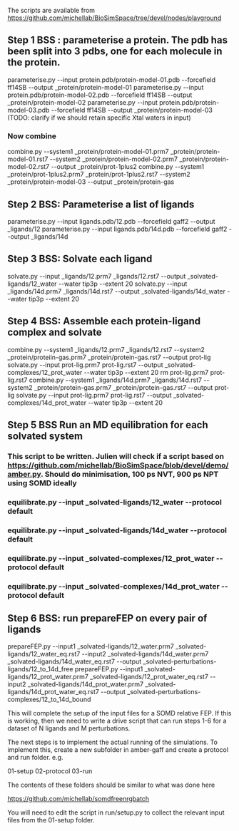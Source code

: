 The scripts are available from 
https://github.com/michellab/BioSimSpace/tree/devel/nodes/playground

## Step 1 BSS : parameterise a protein. The pdb has been split into 3 pdbs, one for each molecule in the protein.     
parameterise.py --input protein.pdb/protein-model-01.pdb --forcefield ff14SB --output _protein/protein-model-01
parameterise.py --input protein.pdb/protein-model-02.pdb --forcefield ff14SB --output _protein/protein-model-02
parameterise.py --input protein.pdb/protein-model-03.pdb --forcefield ff14SB --output _protein/protein-model-03
(TODO: clarify if we should retain specific Xtal waters in input)
### Now combine
combine.py --system1 _protein/protein-model-01.prm7 _protein/protein-model-01.rst7 --system2 _protein/protein-model-02.prm7 _protein/protein-model-02.rst7 --output _protein/prot-1plus2
combine.py --system1 _protein/prot-1plus2.prm7 _protein/prot-1plus2.rst7 --system2 _protein/protein-model-03 --output _protein/protein-gas
## Step 2 BSS: Parameterise a list of ligands 
parameterise.py --input ligands.pdb/12.pdb --forcefield gaff2 --output _ligands/12
parameterise.py --input ligands.pdb/14d.pdb --forcefield gaff2 --output _ligands/14d
## Step 3 BSS: Solvate each ligand  
solvate.py --input _ligands/12.prm7 _ligands/12.rst7 --output _solvated-ligands/12_water --water tip3p --extent 20
solvate.py --input _ligands/14d.prm7 _ligands/14d.rst7 --output _solvated-ligands/14d_water --water tip3p --extent 20
## Step 4 BSS: Assemble each protein-ligand complex and solvate 
combine.py --system1 _ligands/12.prm7 _ligands/12.rst7 --system2 _protein/proteiin-gas.prm7 _protein/protein-gas.rst7 --output prot-lig
solvate.py --input prot-lig.prm7 prot-lig.rst7 --output _solvated-complexes/12_prot_water --water tip3p --extent 20
rm prot-lig.prm7 prot-lig.rst7
combine.py --system1 _ligands/14d.prm7 _ligands/14d.rst7 --system2 _protein/protein-gas.prm7 _protein/protein-gas.rst7 --output prot-lig
solvate.py --input prot-lig.prm7 prot-lig.rst7 --output _solvated-complexes/14d_prot_water --water tip3p --extent 20
## Step 5 BSS Run an MD equilibration for each solvated system 
### This script to be written. Julien will check if a script based on  https://github.com/michellab/BioSimSpace/blob/devel/demo/amber.py. Should do minimisation, 100 ps NVT, 900 ps NPT using SOMD ideally
### equilibrate.py --input _solvated-ligands/12_water --protocol default
### equilibrate.py --input _solvated-ligands/14d_water --protocol default
### equilibrate.py --input _solvated-complexes/12_prot_water --protocol default
### equilibrate.py --input _solvated-complexes/14d_prot_water --protocol default

## Step 6 BSS: run prepareFEP on every pair of ligands
prepareFEP.py --input1 _solvated-ligands/12_water.prm7 _solvated-ligands/12_water_eq.rst7 --input2 _solvated-ligands/14d_water.prm7 _solvated-ligands/14d_water_eq.rst7 --output _solvated-perturbations-ligands/12_to_14d_free
prepareFEP.py --input1 _solvated-ligands/12_prot_water.prm7 _solvated-ligands/12_prot_water_eq.rst7 --input2 _solvated-ligands/14d_prot_water.prm7 _solvated-ligands/14d_prot_water_eq.rst7 --output _solvated-perturbations-complexes/12_to_14d_bound

This will complete the setup of the input files for a SOMD relative FEP. 
If this is working, then we need to write a drive script that can run steps 1-6 for a dataset of N ligands and M perturbations. 

The next steps is to implement the actual running of the simulations. To implement this, create a new subfolder in amber-gaff and create a protocol and run folder. e.g.

01-setup
02-protocol
03-run

The contents of these folders should be similar to what was done here

https://github.com/michellab/somdfreenrgbatch

You will need to edit the script in run/setup.py to collect the relevant input files from the 01-setup folder. 

